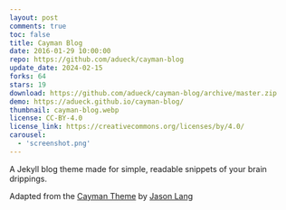 ```yaml
---
layout: post
comments: true
toc: false
title: Cayman Blog
date: 2016-01-29 10:00:00
repo: https://github.com/adueck/cayman-blog
update_date: 2024-02-15
forks: 64
stars: 19
download: https://github.com/adueck/cayman-blog/archive/master.zip
demo: https://adueck.github.io/cayman-blog/
thumbnail: cayman-blog.webp
license: CC-BY-4.0
license_link: https://creativecommons.org/licenses/by/4.0/
carousel:
  - 'screenshot.png'
---
```


A Jekyll blog theme made for simple, readable snippets of your brain drippings.

Adapted from the [Cayman Theme](https://github.com/jasonlong/cayman-theme) by [Jason Lang](https://github.com/jasonlong)

